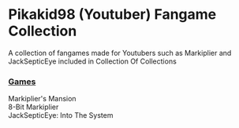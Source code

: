 # Pikakid98 (Youtuber) Fangame Collection
A collection of fangames made for Youtubers such as Markiplier and JackSepticEye included in Collection Of Collections

### <b><u>Games</b></u>

Markiplier's Mansion
\
8-Bit Markiplier
\
JackSepticEye: Into The System

